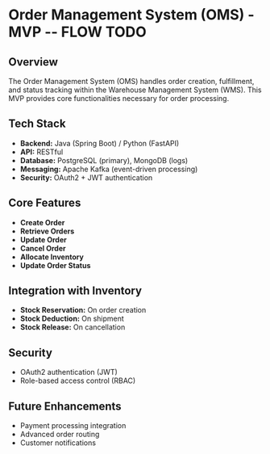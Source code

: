 # Order Management System (OMS) - MVP -- FLOW TODO

## Overview
The Order Management System (OMS) handles order creation, fulfillment, and status tracking within the Warehouse Management System (WMS). This MVP provides core functionalities necessary for order processing.

## Tech Stack
- **Backend:** Java (Spring Boot) / Python (FastAPI)
- **API:** RESTful
- **Database:** PostgreSQL (primary), MongoDB (logs)
- **Messaging:** Apache Kafka (event-driven processing)
- **Security:** OAuth2 + JWT authentication

## Core Features
- **Create Order**
- **Retrieve Orders**
- **Update Order** 
- **Cancel Order**
- **Allocate Inventory** 
- **Update Order Status** 

## Integration with Inventory
- **Stock Reservation:** On order creation
- **Stock Deduction:** On shipment
- **Stock Release:** On cancellation

## Security
- OAuth2 authentication (JWT)
- Role-based access control (RBAC)

## Future Enhancements
- Payment processing integration
- Advanced order routing
- Customer notifications
